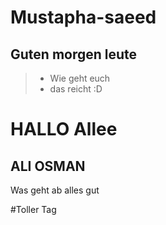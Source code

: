 # Mustapha-saeed

## Guten morgen leute

> - Wie geht euch
> - das reicht :D


# HALLO Allee
## ALI OSMAN
 Was geht ab alles gut 
 
#Toller Tag

